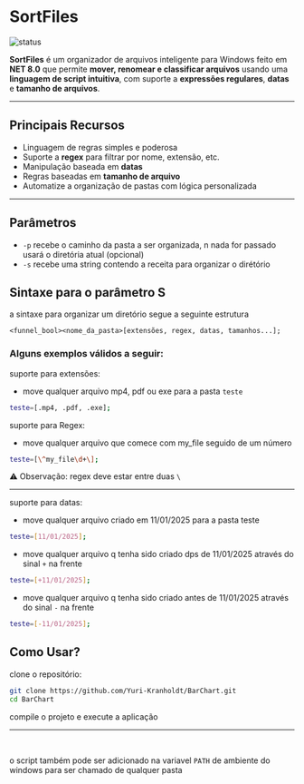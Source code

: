 # SortFiles
![status](https://img.shields.io/badge/status-em%20desenvolvimento-yellow)

**SortFiles** é um organizador de arquivos inteligente para Windows feito em **NET 8.0** que permite **mover, renomear e classificar arquivos** usando uma **linguagem de script intuitiva**, com suporte a **expressões regulares**, **datas** e **tamanho de arquivos**.

---

## Principais Recursos

- Linguagem de regras simples e poderosa
- Suporte a **regex** para filtrar por nome, extensão, etc.
- Manipulação baseada em **datas** 
- Regras baseadas em **tamanho de arquivo**
- Automatize a organização de pastas com lógica personalizada

---

## Parâmetros

- `-p` recebe o caminho da pasta a ser organizada, n nada for passado usará o diretória atual (opcional)
- `-s` recebe uma string contendo a receita para organizar o dirétório

## Sintaxe para o parâmetro S

a sintaxe para organizar um diretório segue a seguinte estrutura

`<funnel_bool><nome_da_pasta>[extensões, regex, datas, tamanhos...];`
### Alguns exemplos válidos a seguir:

suporte para extensões:
- move qualquer arquivo mp4, pdf ou exe para a pasta `teste`

```bash
teste=[.mp4, .pdf, .exe];
```

suporte para Regex:
- move qualquer arquivo que comece com my_file seguido de um número

```bash
teste=[\^my_file\d+\];
```

⚠️ Observação: regex deve estar entre duas `\`

---

suporte para datas:
- move qualquer arquivo criado em 11/01/2025 para a pasta teste

```bash
teste=[11/01/2025];
```

- move qualquer arquivo q tenha sido criado dps de 11/01/2025 através do sinal `+` na frente

```bash
teste=[+11/01/2025];
```
- move qualquer arquivo q tenha sido criado antes de 11/01/2025 através do sinal `-` na frente

```bash
teste=[-11/01/2025];
```


## Como Usar?

clone o repositório:

```bash
git clone https://github.com/Yuri-Kranholdt/BarChart.git
cd BarChart
```

compile o projeto e execute a aplicação

---
<br>

o script também pode ser adicionado na variavel `PATH` de ambiente do windows para ser chamado de qualquer pasta
